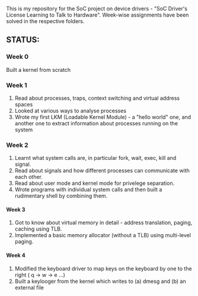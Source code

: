 This is my repository for the SoC project on device drivers - "SoC Driver's License Learning to Talk to Hardware". Week-wise assignments have been solved in the respective folders.

## STATUS:  
### Week 0 <br>
Built a kernel from scratch <br>
### Week 1 <br>
1. Read about processes, traps, context switching and virtual address spaces<br>
2. Looked at various ways to analyse processes <br>
3. Wrote my first LKM (Loadable Kernel Module) - a "hello world" one, and another one to extract information about processes running on the system <br>
### Week 2 <br>
1. Learnt what system calls are, in particular fork, wait, exec, kill and signal. 
2. Read about signals and how different processes can communicate with each other. 
3. Read about user mode and kernel mode for privelege separation. 
4. Wrote programs with individual system calls and then built a rudimentary shell by combining them. <br>
#### Week 3 <br>
1. Got to know about virtual memory in detail - address translation, paging, caching using TLB. <br>
2. Implemented a basic memory allocator (without a TLB) using multi-level paging. <br>
#### Week 4 <br>
1. Modified the keyboard driver to map keys on the keyboard by one to the right ( q -> w -> e ...) <br>
2. Built a keylooger from the kernel which writes to (a) dmesg and (b) an external file <br>
